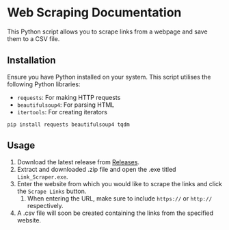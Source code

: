 # Web Scraping Documentation

This Python script allows you to scrape links from a webpage and save them to a CSV file.

## Installation

Ensure you have Python installed on your system. This script utilises the following Python libraries:

- `requests`: For making HTTP requests
- `beautifulsoup4`: For parsing HTML
- `itertools`: For creating iterators

`pip install requests beautifulsoup4 tqdm`

## Usage

1. Download the latest release from [Releases](https://github.com/DJFox11/python-link-scraper/releases/tag/master).
2. Extract and downloaded .zip file and open the .exe titled `Link_Scraper.exe`.
3. Enter the website from which you would like to scrape the links and click the `Scrape Links` button.
    1. When entering the URL, make sure to include `https://` or `http://` respectively.
4. A .csv file will soon be created containing the links from the specified website.
